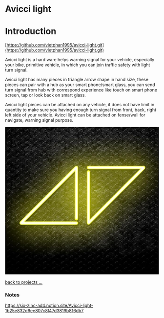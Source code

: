 # Avicci light

# Introduction

[https://github.com/vietphan1995/avicci-light.git](https://github.com/vietphan1995/avicci-light.git)

Avicci light is a hard ware helps warning signal for your vehicle, especially your bike, primitive vehicle, in which you can join traffic safety with light turn signal.

Avicci light has many pieces in triangle arrow shape in hand size, these pieces can pair with a hub as your smart phone/smart glass, you can send turn signal from hub with correspond experience like touch on smart phone screen, tap or look back on smart glass.

Avicci light pieces can be attached on any vehicle, it does not have limit in quantity to make sure you having enough turn signal from front, back, right left side of your vehicle.  Avicci light can be attached on fense/wall for navigate, warning signal purpose.

![image.png](image.png)

[back to projects …](https://github.com/vietphan1995/projects)

### Notes
https://six-zinc-ad4.notion.site/Avicci-light-1b25e832d6ee807c8f47d3819b816db7